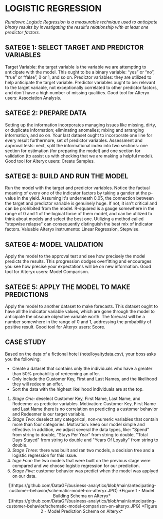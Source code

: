 # LOGISTIC REGRESSION

*Rundown: Logistic Regression is a measurable technique used to anticipate binary results by investigating the result's relationship with at least one predictor factors.*

## SATEGE 1: SELECT TARGET AND PREDICTOR VARIABLES 
Target Variable: the target variable is the variable we are attempting to anticipate with the model. This ought to be a binary variable: “yes” or “no”, “true” or “false”, 0 or 1, and so on. Predictor variables: they are utilized to help anticipate the target variable. Predictor variables ought to be: relevant to the target variable, not exceptionally correlated to other predictor factors, and don't have a high number of missing qualities. Good tool for Alteryx users: Association Analysis.

## SATEGE 2: PREPARE DATA 
Setting up the information incorporates managing issues like missing, dirty, or duplicate information; eliminating anomalies; mixing and arranging information, and so on. Your last dataset ought to incorporate one line for every result furthermore, set of predictor variables. Assessment and approval tests: next, split the informational index into two sections: one section for estimation (for preparing the model) and one section for validation (to assist us with checking that we are making a helpful model). Good tool for Alteryx users: Create Samples.

## SATEGE 3: BUILD AND RUN THE MODEL 
Run the model with the target and predictor variables. Notice the factual meaning of every one of the indicator factors by taking a gander at the p-value in the yield. Assuming it's underneath 0.05, the connection between the target and predictor variable is genuinely huge. If not, it isn't critical and can be prohibited from the model. R-squared is a gauge somewhere in the range of 0 and 1 of the logical force of them model, and can be utilized to think about models and select the best one. Utilizing a method called "stepwise relapse" can consequently distinguish the best mix of indicator factors. Valuable Alteryx instruments: Linear Regression, Stepwise.

## SATEGE 4: MODEL VALIDATION 
Apply the model to the approval test and see how precisely the model predicts the results. This progression dodges overfitting and encourages you see how precise your expectations will be on new information. Good tool for Alteryx users: Model Comparison. 

## SATEGE 5: APPLY THE MODEL TO MAKE PREDICTIONS 
Apply the model to another dataset to make forecasts. This dataset ought to have all the indicator variable values, which are gone through the model to anticipate the obscure objective variable worth. The forecast will be a number somewhere in the range of 0 and 1, addressing the probability of positive result. Good tool for Alteryx users: Score.

## CASE STUDY

Based on the data of a fictional hotel (hotelloyaltydata.csv), your boss asks you the following:

- Create a dataset that contains only the individuals who have a greater than 50% probability of redeeming an offer.
- Only include the Customer Key, First and Last Names, and the likelihood they will redeem an offer.
- Sort the data with the highest likelihood individuals are at the top.

1. *Stage One:* deselect Customer Key, First Name, Last Name, and Redeemer as predictor variables. Motivation: Customer Key, First Name and Last Name there is no correlation on predicting a customer behavior and Redeemer is our target variable.
2. *Stage Two:* deselect any categorical, non-numeric variables that contain more than four categories. Motivation: keep our model simple and effective. In addition, we adjust several the data types, like: "Spend" from string to double, "Stays Per Year" from string to double, "Total Days Stayed" from string to double and "Years Of Loyalty" from string to double.
3. *Stage Three:* there was built and ran two models, a decision tree and a logistic regression for this issue.
4. *tage Four:* the two models that were built on the previous stage were compared and we choose logistic regression for our prediction.
5. *Stage Five:* customer behavior was predict when the model was applyed on our data.

<center>![](https://github.com/DataGF/business-analytics/blob/main/antecipating-customer-behavior/schematic-model-on-alteryx.JPG)  
*Figure 1 - Model Building Schema on Alteryx*</center>

<center>![](https://github.com/DataGF/business-analytics/blob/main/antecipating-customer-behavior/schematic-model-comparison-on-alteryx.JPG)  
*Figure 2 - Model Prediction Schema on Alteryx*</center>
